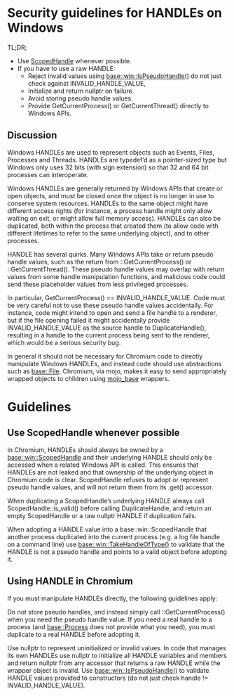# Security guidelines for HANDLEs on Windows

TL;DR;

* Use [ScopedHandle](https://source.chromium.org/chromium/chromium/src/+/main:base/win/scoped_handle.h)
  whenever possible.
* If you have to use a raw HANDLE:
  * Reject invalid values using [base::win::IsPseudoHandle()](https://source.chromium.org/chromium/chromium/src/+/main:base/win/windows_handle_util.h)
  do not just check against INVALID_HANDLE_VALUE,
  * Initialize and return nullptr on failure.
  * Avoid storing pseudo handle values.
  * Provide GetCurrentProcess() or GetCurrentThread() directly to Windows APIs.

## Discussion

Windows HANDLEs are used to represent objects such as Events, Files, Processes
and Threads. HANDLEs are typedef’d as a pointer-sized type but Windows only uses
32 bits (with sign extension) so that 32 and 64 bit processes can interoperate.

Windows HANDLEs are generally returned by Windows APIs that create or open
objects, and must be closed once the object is no longer in use to conserve
system resources. HANDLEs to the same object might have different access rights
(for instance, a process handle might only allow waiting on exit, or might allow
full memory access). HANDLEs can also be duplicated, both within the process
that created them (to allow code with different lifetimes to refer to the same
underlying object), and to other processes.

HANDLE has several quirks. Many Windows APIs take or return pseudo handle
values, such as the return from ::GetCurrentProcess() or ::GetCurrentThread().
These pseudo handle values may overlap with return values from some handle
manipulation functions, and malicious code could send these placeholder values
from less privileged processes.

In particular, GetCurrentProcess() == INVALID_HANDLE_VALUE. Code must be very
careful not to use these pseudo handle values accidentally. For instance, code
might intend to open and send a file handle to a renderer, but if the file
opening failed it might accidentally provide INVALID_HANDLE_VALUE as the source
handle to DuplicateHandle(), resulting in a handle to the current process being
sent to the renderer, which would be a serious security bug.

In general it should not be necessary for Chromium code to directly manipulate
Windows HANDLEs, and instead code should use abstractions such as [base::File](https://source.chromium.org/chromium/chromium/src/+/main:base/files/file.h).
Chromium, via mojo, makes it easy to send appropriately wrapped objects to
children using [mojo_base](https://source.chromium.org/chromium/chromium/src/+/main:mojo/public/mojom/base/) wrappers.

# Guidelines

## Use ScopedHandle whenever possible

In Chromium, HANDLEs should always be owned by a [base::win::ScopedHandle](https://source.chromium.org/chromium/chromium/src/+/main:base/win/scoped_handle.h)
and their underlying HANDLE should only be accessed when a related Windows API
is called. This ensures that HANDLEs are not leaked and that ownership of the
underlying object in Chromium code is clear. ScopedHandle refuses to adopt or
represent pseudo handle values, and will not return them from its .get()
accessor.

When duplicating a ScopedHandle’s underlying HANDLE always call
ScopedHandle::is_valid() before calling DuplicateHandle, and return an empty
ScopedHandle or a raw nullptr HANDLE if duplication fails.

When adopting a HANDLE value into a base::win::ScopedHandle that another process
duplicated into the current process (e.g. a log file handle on a command line)
use [base::win::TakeHandleOfType()](https://source.chromium.org/chromium/chromium/src/+/main:base/win/scoped_handle.h)
to validate that the HANDLE is not a pseudo handle and points to a valid object
before adopting it.

## Using HANDLE in Chromium

If you must manipulate HANDLEs directly, the following guidelines apply:

Do not store pseudo handles, and instead simply call ::GetCurrentProcess() when
you need the pseudo handle value. If you need a real handle to a process (and
[base::Process](https://source.chromium.org/chromium/chromium/src/+/main:base/process/process.h)
does not provide what you need), you must duplicate to a real HANDLE before
adopting it.

Use nullptr to represent uninitialized or invalid values. In code that manages
its own HANDLEs use nullptr to initialize all HANDLE variables and members and
return nullptr from any accessor that returns a raw HANDLE while the wrapper
object is invalid. Use [base::win::IsPseudoHandle()](https://source.chromium.org/chromium/chromium/src/+/main:base/win/windows_handle_util.h) to validate HANDLE values
provided to constructors (do not just check handle != INVALID_HANDLE_VALUE).
